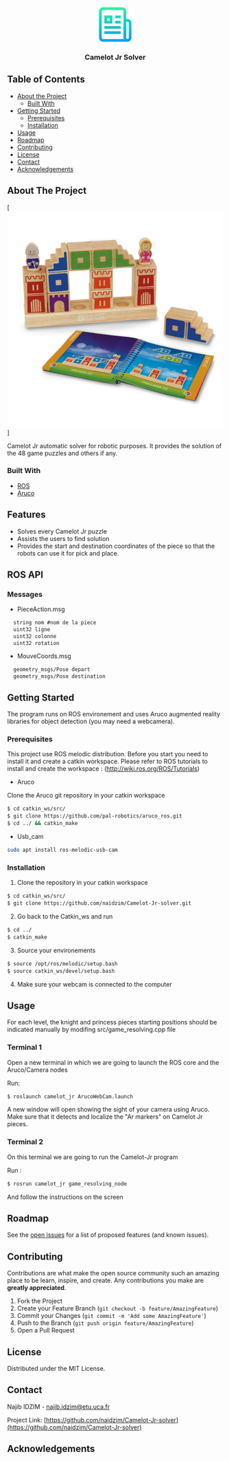 <!--
*** Thanks for checking out this README Template. If you have a suggestion that would
*** make this better, please fork the repo and create a pull request or simply open
*** an issue with the tag "enhancement".
*** Thanks again! Now go create something AMAZING! :D
-->





<!-- PROJECT SHIELDS -->
<!--
*** I'm using markdown "reference style" links for readability.
*** Reference links are enclosed in brackets [ ] instead of parentheses ( ).
*** See the bottom of this document for the declaration of the reference variables
*** for contributors-url, forks-url, etc. This is an optional, concise syntax you may use.
*** https://www.markdownguide.org/basic-syntax/#reference-style-links
-->

<!--
[![Contributors][contributors-shield]][contributors-url]
[![Forks][forks-shield]][forks-url]
[![Stargazers][stars-shield]][stars-url]
[![Issues][issues-shield]][issues-url]
[![MIT License][license-shield]][license-url]
[![LinkedIn][linkedin-shield]][linkedin-url]

-->

<!-- PROJECT LOGO -->
<br />
<p align="center">
  <a href="https://github.com/othneildrew/Best-README-Template">
    <img src="images/logo.png" alt="Logo" width="80" height="80">
  </a>

  <h3 align="center">Camelot Jr Solver</h3>

</p>



<!-- TABLE OF CONTENTS -->
## Table of Contents

* [About the Project](#about-the-project)
  * [Built With](#built-with)
* [Getting Started](#getting-started)
  * [Prerequisites](#prerequisites)
  * [Installation](#installation)
* [Usage](#usage)
* [Roadmap](#roadmap)
* [Contributing](#contributing)
* [License](#license)
* [Contact](#contact)
* [Acknowledgements](#acknowledgements)



<!-- ABOUT THE PROJECT -->
## About The Project

[![Product Name Screen Shot][product-screenshot]]

Camelot Jr automatic solver for robotic purposes. It provides the solution of the 48 game puzzles and others if any.

### Built With

* [ROS](https://www.ros.org/)
* [Aruco](https://www.uco.es/investiga/grupos/ava/node/26)

<!-- FEATURES -->
## Features
* Solves every Camelot Jr puzzle
* Assists the users to find solution 
* Provides the start and destination coordinates of the piece so that the robots can use it for pick and place.
## ROS API
### Messages 

* PieceAction.msg
```
  string nom #nom de la piece
  uint32 ligne 
  uint32 colonne
  uint32 rotation
```
* MouveCoords.msg
```
  geometry_msgs/Pose depart
  geometry_msgs/Pose destination
```

<!-- GETTING STARTED -->
## Getting Started
The program runs on ROS environement and uses Aruco augmented reality libraries for object detection (you may need a webcamera).

### Prerequisites

This project use ROS melodic distribution. Before you start you need to install it and create a catkin workspace.
Please refer to ROS tutorials to install and create the workspace : (http://wiki.ros.org/ROS/Tutorials)

* Aruco

Clone the Aruco git repository in your catkin workspace
```sh
$ cd catkin_ws/src/
$ git clone https://github.com/pal-robotics/aruco_ros.git
$ cd ../ && catkin_make
```
* Usb_cam 
```sh
sudo apt install ros-melodic-usb-cam
```
### Installation

1. Clone the repository in your catkin workspace
```sh
$ cd catkin_ws/src/
$ git clone https://github.com/naidzim/Camelot-Jr-solver.git
```
2. Go back to the Catkin_ws and run 
```sh
$ cd ../ 
$ catkin_make
```
3. Source your environements 
```sh
$ source /opt/ros/melodic/setup.bash
$ source catkin_ws/devel/setup.bash
```
4. Make sure your webcam is connected to the computer

<!-- USAGE EXAMPLES -->
## Usage
For each level, the knight and princess pieces starting positions should be indicated manually by modifing src/game_resolving.cpp file

### Terminal 1
Open a new terminal in which we are going to launch the ROS core and the Aruco/Camera nodes

Run:

```sh
$ roslaunch camelot_jr ArucoWebCam.launch
```

A new window will open showing the sight of your camera using Aruco. Make sure that it detects and localize the "Ar markers" on Camelot Jr pieces. 

### Terminal 2

On this terminal we are going to run the Camelot-Jr program

Run :

```sh
$ rosrun camelot_jr game_resolving_node 
```
And follow the instructions on the screen 


<!-- ROADMAP -->
## Roadmap

See the [open issues](https://github.com/naidzim/Camelot-Jr-solver/issues) for a list of proposed features (and known issues).



<!-- CONTRIBUTING -->
## Contributing

Contributions are what make the open source community such an amazing place to be learn, inspire, and create. Any contributions you make are **greatly appreciated**.

1. Fork the Project
2. Create your Feature Branch (`git checkout -b feature/AmazingFeature`)
3. Commit your Changes (`git commit -m 'Add some AmazingFeature'`)
4. Push to the Branch (`git push origin feature/AmazingFeature`)
5. Open a Pull Request



<!-- LICENSE -->
## License

Distributed under the MIT License.


<!-- CONTACT -->
## Contact

Najib IDZIM - najib.idzim@etu.uca.fr

Project Link: [https://github.com/naidzim/Camelot-Jr-solver](https://github.com/naidzim/Camelot-Jr-solver)



<!-- ACKNOWLEDGEMENTS -->
## Acknowledgements





<!-- MARKDOWN LINKS & IMAGES -->
<!-- https://www.markdownguide.org/basic-syntax/#reference-style-links -->
[contributors-shield]: https://img.shields.io/github/contributors/othneildrew/Best-README-Template.svg?style=flat-square
[contributors-url]: https://github.com/othneildrew/Best-README-Template/graphs/contributors
[forks-shield]: https://img.shields.io/github/forks/othneildrew/Best-README-Template.svg?style=flat-square
[forks-url]: https://github.com/othneildrew/Best-README-Template/network/members
[stars-shield]: https://img.shields.io/github/stars/othneildrew/Best-README-Template.svg?style=flat-square
[stars-url]: https://github.com/othneildrew/Best-README-Template/stargazers
[issues-shield]: https://img.shields.io/github/issues/othneildrew/Best-README-Template.svg?style=flat-square
[issues-url]: https://github.com/othneildrew/Best-README-Template/issues
[license-shield]: https://img.shields.io/github/license/othneildrew/Best-README-Template.svg?style=flat-square
[license-url]: https://github.com/othneildrew/Best-README-Template/blob/master/LICENSE.txt
[linkedin-shield]: https://img.shields.io/badge/-LinkedIn-black.svg?style=flat-square&logo=linkedin&colorB=555
[linkedin-url]: https://linkedin.com/in/othneildrew
[product-screenshot]: images/CamelotJrImage.jpeg
